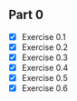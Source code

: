 ## Part 0

- [x] Exercise 0.1
- [x] Exercise 0.2
- [x] Exercise 0.3
- [x] Exercise 0.4
- [x] Exercise 0.5
- [x] Exercise 0.6
